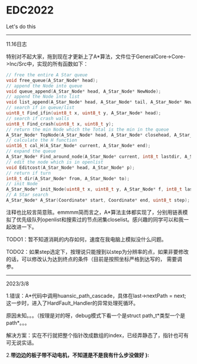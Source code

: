 # EDC2022
Let's do this



------

11.16日志

特别对不起大家，拖到现在才更新上了A*算法，文件位于GeneralCore->Core->Inc/Src中，实现的所有函数如下：

```c
// free the entire A Star queue
void free_queue(A_Star_Node* head);
// append the Node into queue
void queue_append(A_Star_Node* head, A_Star_Node* NewNode);
// append the Node into list
void list_append(A_Star_Node* head, A_Star_Node* tail, A_Star_Node* NewNode);
// search if in queue/list
uint8_t Find_ifin(uint8_t x, uint8_t y, A_Star_Node* head);
// search if crash walls
uint8_t Find_crash(uint8_t x, uint8_t y);
// return the min Node which the Total is the min in the queue
A_Star_Node* TopNode(A_Star_Node* head, A_Star_Node* closehead, A_Star_Node* closetail);
// calculate the H function
uint16_t cal_H(A_Star_Node* current, A_Star_Node* end);
// expand the queue
A_Star_Node* Find_around_node(A_Star_Node* current, int8_t lastdir, A_Star_Node* openhead, A_Star_Node* closehead, A_Star_Node* end, uint8_t step);
// edit the node which is in openlist
void Editcost(A_Star_Node* head, A_Star_Node* p);
// return if turn
int8_t dir(A_Star_Node* from, A_Star_Node* to);
// init Node
A_Star_Node* init_Node(uint8_t x, uint8_t y, A_Star_Node* f, int8_t lastdir, A_Star_Node* end, uint8_t step);
// A Star search
A_Star_Node* A_Star(Coordinate* start, Coordinate* end, uint8_t step);
```

注释也比较言简意赅。emmmm简而言之，A*算法主体都实现了，分别用链表模拟了优先级队列openlist和搜索过的节点闭集closelist。感兴趣的同学可以和我一起改进一下。

TODO1：暂不知道消耗的内存如何，速度在我电脑上模拟没什么问题。

TODO2：如果step选定下，按理说只能搜到以step为分辨率的点，如果非要修改的话，可以修改认为达到终点的条件（目前是按照坐标严格到达写的， 需要调参。



---

2023/3/8

1.错误：A*代码中调用huansic_path_cascade，具体在last->nextPath = next;这一步时，进入了HardFault_Handler的异常处理死循环。

原因未知。。。（按理是对的呀，debug模式下看一个是struct path_t\*类型一个是path\*。。。

解决方案：实在不行就把整个指针改成数组的index，已经弄静态了，指针也可有可无说实话。



2.**带边边的板子带不动电机，不知道是不是我有什么步没做好 ):**
